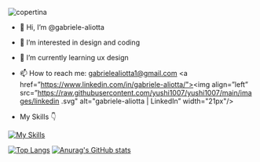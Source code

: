 <p align=”center”>

![copertina](https://github.com/gabriele-aliotta/gabriele-aliotta/assets/129871222/af63f4b8-16a4-4910-ae00-c11d01481cfe)


</p>


- 👋 Hi, I’m @gabriele-aliotta
- 👀 I’m interested in design and coding
- 🌱 I’m currently learning ux design
- 📫 How to reach me: gabrielealiotta1@gmail.com
<a href=”https://www.linkedin.com/in/gabriele-aliotta/"><img align=”left” src=”https://raw.githubusercontent.com/yushi1007/yushi1007/main/images/linkedin .svg" alt="gabriele-aliotta | LinkedIn” width="21px"/></a>

- My Skills 👇

[![My Skills](https://skillicons.dev/icons?i=html,css,js,vscode,figma,ai,ps)](https://skillicons.dev)

[![Top Langs](https://github-readme-stats.vercel.app/api/top-langs/?username=anuraghazra&layout=donut)](https://github.com/anuraghazra/github-readme-stats)
[![Anurag's GitHub stats](https://github-readme-stats.vercel.app/api?username=gabriele-aliotta&show_icons=true&theme=standard)](https://github.com/anuraghazra/github-readme-stats)

